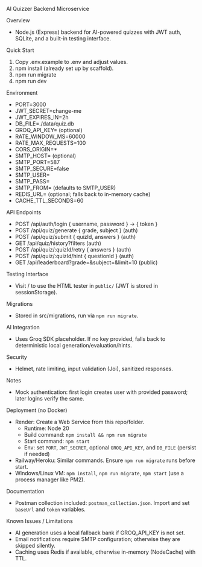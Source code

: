 AI Quizzer Backend Microservice

Overview
- Node.js (Express) backend for AI-powered quizzes with JWT auth, SQLite, and a built-in testing interface.

Quick Start
1) Copy .env.example to .env and adjust values.
2) npm install (already set up by scaffold).
3) npm run migrate
4) npm run dev

Environment
- PORT=3000
- JWT_SECRET=change-me
- JWT_EXPIRES_IN=2h
- DB_FILE=./data/quiz.db
- GROQ_API_KEY= (optional)
- RATE_WINDOW_MS=60000
- RATE_MAX_REQUESTS=100
- CORS_ORIGIN=*
- SMTP_HOST= (optional)
- SMTP_PORT=587
- SMTP_SECURE=false
- SMTP_USER=
- SMTP_PASS=
- SMTP_FROM= (defaults to SMTP_USER)
- REDIS_URL= (optional; falls back to in-memory cache)
- CACHE_TTL_SECONDS=60

API Endpoints
- POST /api/auth/login { username, password } -> { token }
- POST /api/quiz/generate { grade, subject } (auth)
- POST /api/quiz/submit { quizId, answers } (auth)
- GET /api/quiz/history?filters (auth)
- POST /api/quiz/:quizId/retry { answers } (auth)
- POST /api/quiz/:quizId/hint { questionId } (auth)
- GET /api/leaderboard?grade=&subject=&limit=10 (public)

Testing Interface
- Visit / to use the HTML tester in `public/` (JWT is stored in sessionStorage).

Migrations
- Stored in src/migrations, run via `npm run migrate`.

AI Integration
- Uses Groq SDK placeholder. If no key provided, falls back to deterministic local generation/evaluation/hints.

Security
- Helmet, rate limiting, input validation (Joi), sanitized responses.

Notes
- Mock authentication: first login creates user with provided password; later logins verify the same.

Deployment (no Docker)
- Render: Create a Web Service from this repo/folder.
  - Runtime: Node 20
  - Build command: `npm install && npm run migrate`
  - Start command: `npm start`
  - Env: set `PORT`, `JWT_SECRET`, optional `GROQ_API_KEY`, and `DB_FILE` (persist if needed)
- Railway/Heroku: Similar commands. Ensure `npm run migrate` runs before start.
- Windows/Linux VM: `npm install`, `npm run migrate`, `npm start` (use a process manager like PM2).

Documentation
- Postman collection included: `postman_collection.json`. Import and set `baseUrl` and `token` variables.

Known Issues / Limitations
- AI generation uses a local fallback bank if GROQ_API_KEY is not set.
- Email notifications require SMTP configuration; otherwise they are skipped silently.
- Caching uses Redis if available, otherwise in-memory (NodeCache) with TTL.



